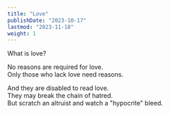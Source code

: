 ```yaml
---
title: "Love"
publishDate: "2023-10-17"
lastmod: "2023-11-18"
weight: 1
---
```


What is love?<br/>

No reasons are required for love.<br/>
Only those who lack love need reasons.<br/>

And they are disabled to read love.<br/>
They may break the chain of hatred.<br/>
But scratch an altruist and watch a "hypocrite" bleed.<br/>
